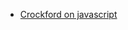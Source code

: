 <!-- 
.. link: 
.. description: 
.. tags: 
.. date: 2013/08/21 11:10:15
.. title: JavaScript references
.. slug: js-references
-->

* [Crockford on javascript](http://yuiblog.com/crockford/)


